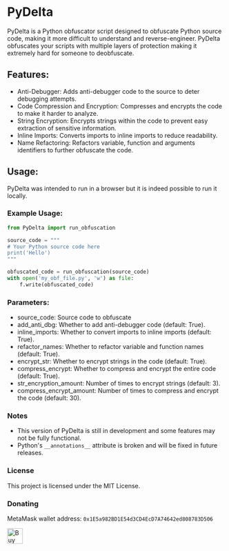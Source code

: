 # PyDelta

PyDelta is a Python obfuscator script designed to obfuscate Python source code, making it more difficult to understand and reverse-engineer. PyDelta obfuscates your scripts with multiple layers of protection making it extremely hard for someone to deobfuscate.

## Features:
* Anti-Debugger: Adds anti-debugger code to the source to deter debugging attempts.
* Code Compression and Encryption: Compresses and encrypts the code to make it harder to analyze.
* String Encryption: Encrypts strings within the code to prevent easy extraction of sensitive information.
* Inline Imports: Converts imports to inline imports to reduce readability.
* Name Refactoring: Refactors variable, function and arguments identifiers to further obfuscate the code.

## Usage:
PyDelta was intended to run in a browser but it is indeed possible to run it locally.

### Example Usage:
```py
from PyDelta import run_obfuscation

source_code = """
# Your Python source code here
print('Hello')
"""

obfuscated_code = run_obfuscation(source_code)
with open('my_obf_file.py', 'w') as file:
    f.write(obfuscated_code)
```

### Parameters:
* source_code: Source code to obfuscate
* add_anti_dbg: Whether to add anti-debugger code (default: True).
* inline_imports: Whether to convert imports to inline imports (default: True).
* refactor_names: Whether to refactor variable and function names (default: True).
* encrypt_str: Whether to encrypt strings in the code (default: True).
* compress_encrypt: Whether to compress and encrypt the entire code (default: True).
* str_encryption_amount: Number of times to encrypt strings (default: 3).
* compress_encrypt_amount: Number of times to compress and encrypt the code (default: 30).

### Notes
* This version of PyDelta is still in development and some features may not be fully functional.
* Python's `__annotations__` attribute is broken and will be fixed in future releases.

### License
This project is licensed under the MIT License.

### Donating
MetaMask wallet address: `0x1E5a982BD1E54d3CD4EcD7A74642ed808783D506`

<a href='https://ko-fi.com/D1D3NTABI' target='_blank'><img height='36' style='border:0px;height:36px;' src='https://storage.ko-fi.com/cdn/kofi2.png?v=3' border='0' alt='Buy Me a Coffee at ko-fi.com' /></a>